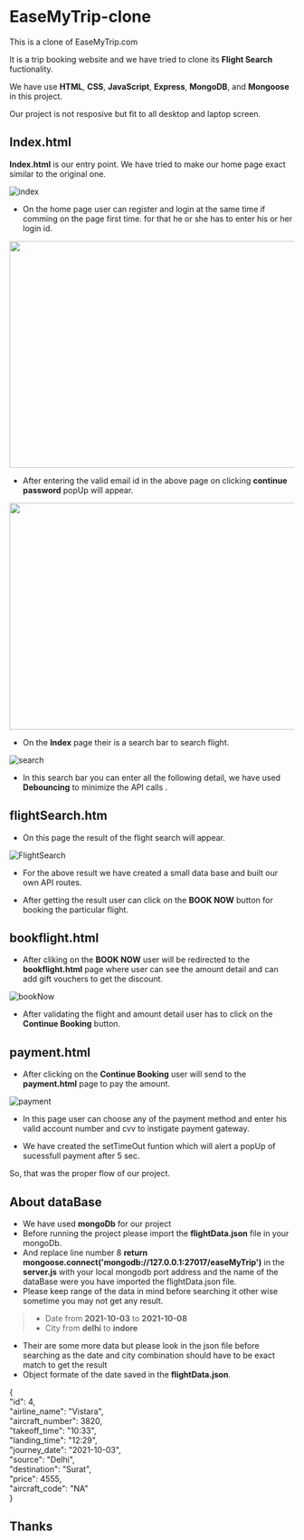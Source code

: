 # EaseMyTrip-clone

This is a clone of EaseMyTrip.com

It is a trip booking website and we have tried to clone its **Flight Search** fuctionality.

We have use **HTML**, **CSS**, **JavaScript**, **Express**, **MongoDB**, and **Mongoose** in this project.

Our project is not resposive but fit to all desktop and laptop screen.


## Index.html

**Index.html** is our entry point.
We have tried to make our home page exact similar to the original one.

![index](https://user-images.githubusercontent.com/80845888/138563116-d0210686-f147-4e44-b481-1e235716b2bf.png)

- On the home page user can register and login at the same time if comming on the page first time.
for that he or she has to enter his or her login id.

<p align="center">
  <img src="https://user-images.githubusercontent.com/80845888/138562275-3f9c4cf8-09b2-4cda-8ca6-18a0ae849273.png" width="600" height="400"/>
</p>

- After entering the valid email id in the above page on clicking **continue** **password** popUp will appear.

<p align="center">
  <img src="https://user-images.githubusercontent.com/80845888/138562865-69a51bd2-a9c1-40a3-a5f4-043e4b17412a.png" width="600" height="400"/>
</p>

- On the **Index** page their is a search bar to search flight.

![search](https://user-images.githubusercontent.com/80845888/138563351-e6ce4a6c-6b36-47a6-9511-7a6cc61c9d84.png)

- In this search bar you can enter all the following detail, we have used **Debouncing** to minimize the API calls .


## flightSearch.htm

- On this page the result of the flight search will appear.

![FlightSearch](https://user-images.githubusercontent.com/80845888/138563784-a5dabd58-8463-41c5-9ca0-ffb81198f460.png)

- For the above result we have created a small data base and built our own API routes.

- After getting the result user can click on the **BOOK NOW** button for booking  the particular flight.

## bookflight.html

- After cliking on the **BOOK NOW** user will be redirected to the **bookflight.html** page where user can see the amount detail and can add gift vouchers to get the discount.

![bookNow](https://user-images.githubusercontent.com/80845888/138564173-8311da01-4f9c-4292-8ad2-829eebc48daf.png)

- After validating the flight and amount detail user has to click on the **Continue Booking** button.

## payment.html

- After clicking on the **Continue Booking** user will send to  the **payment.html** page to pay the amount.

![payment](https://user-images.githubusercontent.com/80845888/138564388-ca933777-ab5c-41ea-8472-b4a6c7d24f12.png)

- In this page user can choose any of the payment method and enter his valid account number and cvv to instigate payment gateway.

- We have created the setTimeOut funtion which will alert a popUp of sucessfull payment after 5 sec.


So, that was the proper flow of our project.

## About dataBase

- We have used **mongoDb** for our project
- Before running the project please import the **flightData.json** file in your mongoDb.
- And replace line number 8 
   **return mongoose.connect('mongodb://127.0.0.1:27017/easeMyTrip')** in the **server.js** 
   with your local mongodb port address and the name of the dataBase were you have imported the flightData.json file.
- Please keep range of the data in mind before searching it other wise sometime you may not get any result.
> * Date from **2021-10-03** to **2021-10-08**
> * City from **delhi** to **indore**
- Their are some more data but please look in the json file before searching as the date and city combination should have to be exact match to get the result
- Object formate of the date saved in the **flightData.json**.
<p>
 {<br>
    "id": 4,<br>
    "airline_name": "Vistara",   <br> 
    "aircraft_number": 3820,  <br>  
    "takeoff_time": "10:33",    <br>
    "landing_time": "12:29", <br>   
    "journey_date": "2021-10-03",  <br>  
    "source": "Delhi", <br>  
    "destination": "Surat",  <br>  
    "price": 4555,   <br> 
    "aircraft_code": "NA"  <br>  
}
  </p>



## Thanks


